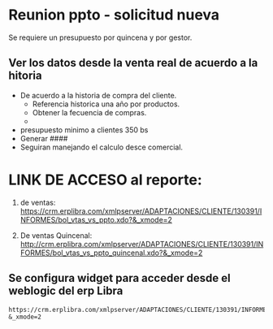 # Reunion ppto - solicitud nueva
Se requiere un presupuesto por quincena y por gestor.

## Ver los datos desde la venta real de acuerdo a la hitoria
* De acuerdo a la historia de compra del cliente.
    * Referencia historica una año por productos.
    * Obtener la fecuencia de compras.
    * 
* presupuesto minimo a clientes 350 bs
* Generar ####
* Seguiran manejando el calculo desce comercial.

# LINK DE ACCESO al reporte:
1. de ventas: 
    https://crm.erplibra.com/xmlpserver/ADAPTACIONES/CLIENTE/130391/INFORMES/bol_vtas_vs_ppto.xdo?&_xmode=2

2. De ventas Quincenal:
    http://crm.erplibra.com/xmlpserver/ADAPTACIONES/CLIENTE/130391/INFORMES/bol_vtas_vs_ppto_quincenal.xdo?&_xmode=2

    

## Se configura widget para acceder desde el weblogic del erp Libra
    https://crm.erplibra.com/xmlpserver/ADAPTACIONES/CLIENTE/130391/INFORMES/bol_inventarios.xdo?&_xmode=2